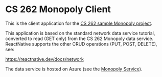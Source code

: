 # CS 262 Monopoly Client

This is the client application for the [CS 262 sample Monopoly project](https://github.com/calvin-cs262-organization/monopoly-project).

This application is based on the standard network data service tutorial, 
converted to read (GET only) from the CS 262 Monopoly data service. ReactNative
supports the other CRUD operations (PUT, POST, DELETE), see:

<https://reactnative.dev/docs/network>

The data service is hosted on Azure (see the [Monopoly Service](https://github.com/calvin-cs262-organization/monopoly-service)).

